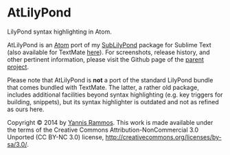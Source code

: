 AtLilyPond
==========

LilyPond syntax highlighting in Atom.

AtLilyPond is an [Atom](http://atom.io) port of my [SubLilyPond](https://www.github.com/yrammos/SubLilyPond) package for Sublime Text (also available for TextMate [here](https://www.github.com/yrammos/tmLilyPond)). For screenshots, release history, and other pertinent information, please visit the Github page of the [parent project](https://www.github.com/yrammos/SubLilyPond).

Please note that AtLilyPond is **not** a port of the standard LilyPond bundle that comes bundled with TextMate. The latter, a rather old package, includes additional facilities beyond syntax highlighting (e.g. key triggers for building, snippets), but its syntax highlighter is outdated and not as refined as ours here.

Copyright © 2014 by [Yannis Rammos](http://www.twitter.com/yannisrammos). This work is made available under the terms of the Creative Commons Attribution-NonCommercial 3.0 Unported (CC BY-NC 3.0) license, <http://creativecommons.org/licenses/by-sa/3.0/>.

